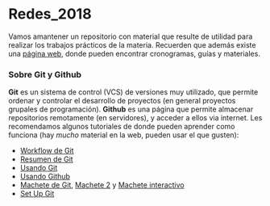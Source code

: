 # Redes_2018
Vamos amantener un repositorio con material que resulte de utilidad para realizar los trabajos prácticos de la materia. Recuerden que además existe una [página web](http://materias.df.uba.ar/redesa2018c2/), donde pueden encontrar cronogramas, guías y materiales.

### Sobre Git y Github
**Git** es un sistema de control (VCS) de versiones muy utilizado, que permite ordenar y controlar el desarrollo de proyectos (en general proyectos grupales de programación). **Github** es una página que permite almacenar repositorios remotamente (en servidores), y acceder a ellos via internet.
Les recomendamos algunos tutoriales de donde pueden aprender como funciona (hay *mucho* material en la web, pueden usar el que gusten):

* [Workflow de Git](https://guides.github.com/introduction/flow/)
* [Resumen de Git](http://rogerdudler.github.io/git-guide/index.es.html)
* [Usando Git](https://guides.github.com/introduction/git-handbook/)
* [Usando Github](https://guides.github.com/activities/hello-world/)
* [Machete de Git](https://services.github.com/on-demand/downloads/github-git-cheat-sheet.pdf), [Machete 2](https://gist.github.com/davfre/8313299) y [Machete interactivo](http://ndpsoftware.com/git-cheatsheet.html#loc=stash;)
* [Set Up Git](https://help.github.com/articles/set-up-git/)
